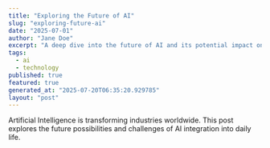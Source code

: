 ```yaml
---
title: "Exploring the Future of AI"
slug: "exploring-future-ai"
date: "2025-07-01"
author: "Jane Doe"
excerpt: "A deep dive into the future of AI and its potential impact on various sectors."
tags:
  - ai
  - technology
published: true
featured: true
generated_at: "2025-07-20T06:35:20.929785"
layout: "post"
---
```


Artificial Intelligence is transforming industries worldwide. This post explores the future possibilities and challenges of AI integration into daily life.